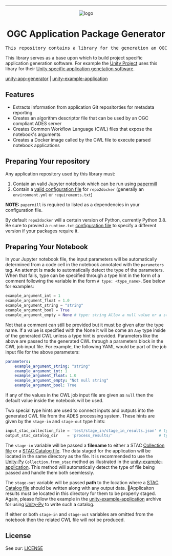 <!-- Header block for project -->
<hr>

<div align="center">

![logo](https://user-images.githubusercontent.com/3129134/163255685-857aa780-880f-4c09-b08c-4b53bf4af54d.png)

<h1 align="center">OGC Application Package Generator</h1>

</div>

<pre align="center">This repository contains a library for the generation an OGC complaint application package from a Jupyter Notebook by parsing its contents and metadata. </pre>

<!-- Header block for project -->

This library serves as a base upon which to build project specific application generation software. For example the [Unity Project](https://github.com/unity-sds/) uses this libary for their [Unity specific application genetation software](https://github.com/unity-sds/unity-app-generator). 

[unity-app-generator](https://github.com/unity-sds/unity-app-generator) |  [unity-example-application](https://github.com/unity-sds/unity-example-application)

## Features

- Extracts information from application Git repositorties for metadata reporting
- Creates an algorithm descriptor file that can be used by an OGC compliant ADES server
- Creates Common Workflow Language (CWL) files that expose the notebook's arguments
- Creates a Docker image called by the CWL file to execute parsed notebook applications

## Preparing Your repository

Any application repository used by this library must:

1. Contain an valid Jupyter notebook which can be run using [papermill](https://papermill.readthedocs.io/en/latest/)
3. Contain a [valid configuration file](https://repo2docker.readthedocs.io/en/latest/config_files.html) for `repo2docker` (generally an `environment.yml` or `requirements.txt`)

**NOTE:** `papermill` is required to listed as a dependencies in your configuration file.

By default `repo2docker` will a certain version of Python, currently Python 3.8. Be sure to provied a `runtime.txt` [configuration file](https://repo2docker.readthedocs.io/en/latest/config_files.html#runtime-txt-specifying-runtimes) to specify a different version if your packages require it.

## Preparing Your Notebook

In your Jupyter notebook file, the input parameters will be automatically determined from a code cell in the notebook annotated with the `parameters` tag. An attempt is made to automatically detect the type of the parameters. When that fails, type can be specified through a type hint in the form of a comment following the variable in the form `# type: <type_name>`. See below for examples:

```py
example_argument_int = 1
example_argument_float = 1.0
example_argument_string = "string"
example_argument_bool = True
example_argument_empty = None # type: string Allow a null value or a string
```

Not that a comment can still be provided but it must be given after the type name. If a value is specified with the None it will be come an `Any` type inside of the generated CWL unless a type hint is provided. Parameters like the above are passed to the generated CWL through a parameters block in the CWL job input file. For example, the following YAML would be part of the job input file for the above parameters:

```yaml
parameters:
    example_argument_string: "string"
    example_argument_int: 1
    example_argument_float: 1.0
    example_argument_empty: "Not null string"
    example_argument_bool: True
```

If any of the values in the CWL job input file are given as `null` then the default value inside the notebook will be used.

Two special type hints are used to connect inputs and outputs into the generated CWL file from the ADES processing system. These hints are given by the `stage-in` and `stage-out` type hints:

```py
input_stac_collection_file = 'test/stage_in/stage_in_results.json' # type: stage-in
output_stac_catalog_dir    = 'process_results/'                    # type: stage-out
```

The ``stage-in`` variable will be passed a **filename** to either a STAC [Collection file](https://github.com/radiantearth/stac-spec/blob/master/collection-spec/README.md) or a [STAC Catalog file](https://github.com/radiantearth/stac-spec/blob/master/catalog-spec/catalog-spec.md). The data staged for the application will be located in the same directory as the file. It is recommended to use the [Unity-Py](https://pypi.org/project/unity-sds-client/) ``Collection.from_stac`` method as illustrated in the [unity-example-application](https://github.com/unity-sds/unity-example-application). This method will automatically detect the type of file being passed and handle them both seemlessly.

The ``stage-out`` variable will be passed **path** to the location where a [STAC Catalog file](https://github.com/radiantearth/stac-spec/blob/master/catalog-spec/catalog-spec.md) should be written along with any output data. Applicaiton results must be located in this directory for them to be properly staged. Again, please follow the example in the [unity-example-application](https://github.com/unity-sds/unity-example-application) archive for using [Unity-Py](https://pypi.org/project/unity-sds-client/) to write such a catalog.

If either or both ``stage-in`` and ``stage-out`` variables are omitted from the notebook then the related CWL file will not be produced.

## License

See our: [LICENSE](LICENSE)
